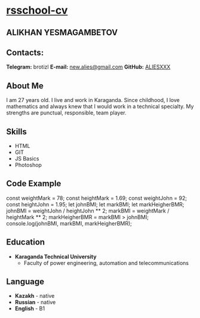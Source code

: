 # [rsschool-cv](https://aliesxxx.github.io/rsschool-cv/cv)
## ALIKHAN YESMAGAMBETOV
## Contacts:
**Telegram:** brotizl
**E-mail:** new.alies@gmail.com
**GitHub:** [ALIESXXX](https://github.com/ALIESXXX/)
## About Me
I am 27 years old. I live and work in Karaganda. Since childhood, I love mathematics and always knew that I would work in a technical specialty. My strengths are punctual, responsible, team player.
## Skills
- HTML
- GIT
- JS Basics
- Photoshop
## Code Example
const weightMark = 78;
const heightMark = 1.69;
const weightJohn = 92;
const heightJohn = 1.95;
let johnBMI;
let markBMI;
let markHeigherBMR;
johnBMI = weightJohn / heightJohn ** 2;
markBMI = weightMark / heightMark ** 2;
markHeigherBMR = markBMI > johnBMI;
console.log(johnBMI, markBMI, markHeigherBMR);
## Education
- **Karaganda Technical University**
  - Faculty of power engineering, automation and telecommunications
## Language
- **Kazakh** - native
- **Russian** - native
- **English** - B1